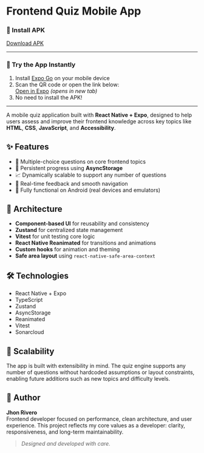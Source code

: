 # Frontend Quiz Mobile App

### 📲 Install APK  
[Download APK](https://expo.dev/accounts/jhonrivero/projects/FrontendQuiz/builds/d4dbc88e-09bb-4a54-8a40-90e42b10bb6a)

---

### 📱 Try the App Instantly

1. Install [Expo Go](https://expo.dev/client) on your mobile device  
2. Scan the QR code or open the link below:  
   [Open in Expo](https://expo.dev/preview/update?message=Merge%20remote-tracking%20branch%20'origin%2Fmain'%20into%20feat%2Fexpo-preview&updateRuntimeVersion=1.0.0&createdAt=2025-05-13T19%3A49%3A59.767Z&slug=exp&projectId=5bf57d88-8cc2-49c9-9c4e-fed3e9411fb2&group=479952f0-e9e8-4ba0-bb1a-73d4d639dd7a) _(opens in new tab)_
3. No need to install the APK!

_______________________________________________

A mobile quiz application built with **React Native + Expo**, designed to help users assess and improve their frontend knowledge across key topics like **HTML**, **CSS**, **JavaScript**, and **Accessibility**.

## ✨ Features

- 🧠 Multiple-choice questions on core frontend topics
- 💾 Persistent progress using **AsyncStorage**
- 📈 Dynamically scalable to support any number of questions
- 🔁 Real-time feedback and smooth navigation
- 📱 Fully functional on Android (real devices and emulators)

## 🧱 Architecture

- **Component-based UI** for reusability and consistency
- **Zustand** for centralized state management
- **Vitest** for unit testing core logic
- **React Native Reanimated** for transitions and animations
- **Custom hooks** for animation and theming
- **Safe area layout** using `react-native-safe-area-context`

## 🛠 Technologies

- React Native + Expo
- TypeScript
- Zustand
- AsyncStorage
- Reanimated
- Vitest
- Sonarcloud

## 🚀 Scalability

The app is built with extensibility in mind. The quiz engine supports any number of questions without hardcoded assumptions or layout constraints, enabling future additions such as new topics and difficulty levels.

## 👤 Author

**Jhon Rivero**  
Frontend developer focused on performance, clean architecture, and user experience. This project reflects my core values as a developer: clarity, responsiveness, and long-term maintainability.

> *Designed and developed with care.*
